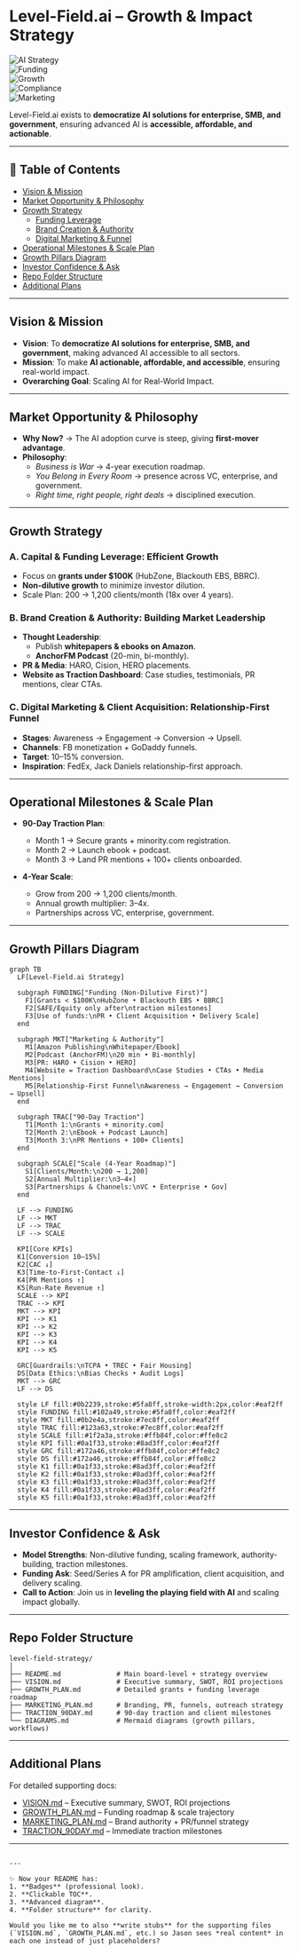# Level-Field.ai – Growth & Impact Strategy  

![AI Strategy](https://img.shields.io/badge/AI%20Strategy-Boardroom%20Ready-blueviolet?style=for-the-badge&logo=amp)  
![Funding](https://img.shields.io/badge/Funding-Non%20Dilutive%20Grants-success?style=for-the-badge&logo=Google)  
![Growth](https://img.shields.io/badge/Scale-200→1200%20Clients%2FMonth-orange?style=for-the-badge&logo=GraphQL)  
![Compliance](https://img.shields.io/badge/Compliance-TCPA%20%7C%20TREC%20%7C%20Fair%20Housing-critical?style=for-the-badge&logo=law)  
![Marketing](https://img.shields.io/badge/Marketing-Authority%20%7C%20Funnel%20Driven-brightgreen?style=for-the-badge&logo=PodcastAddict)  

Level-Field.ai exists to **democratize AI solutions for enterprise, SMB, and government**, ensuring advanced AI is **accessible, affordable, and actionable**.  

---

## 📑 Table of Contents
- [Vision & Mission](#vision--mission)
- [Market Opportunity & Philosophy](#market-opportunity--philosophy)
- [Growth Strategy](#growth-strategy)
  - [Funding Leverage](#a-capital--funding-leverage-efficient-growth)
  - [Brand Creation & Authority](#b-brand-creation--authority-building-market-leadership)
  - [Digital Marketing & Funnel](#c-digital-marketing--client-acquisition-relationship-first-funnel)
- [Operational Milestones & Scale Plan](#operational-milestones--scale-plan)
- [Growth Pillars Diagram](#growth-pillars-diagram)
- [Investor Confidence & Ask](#investor-confidence--ask)
- [Repo Folder Structure](#repo-folder-structure)
- [Additional Plans](#additional-plans)

---

## Vision & Mission
- **Vision**: To **democratize AI solutions for enterprise, SMB, and government**, making advanced AI accessible to all sectors.  
- **Mission**: To make **AI actionable, affordable, and accessible**, ensuring real-world impact.  
- **Overarching Goal**: Scaling AI for Real-World Impact.  

---

## Market Opportunity & Philosophy
- **Why Now?** → The AI adoption curve is steep, giving **first-mover advantage**.  
- **Philosophy**:  
  - *Business is War* → 4-year execution roadmap.  
  - *You Belong in Every Room* → presence across VC, enterprise, and government.  
  - *Right time, right people, right deals* → disciplined execution.  

---

## Growth Strategy

### A. Capital & Funding Leverage: Efficient Growth
- Focus on **grants under $100K** (HubZone, Blackouth EBS, BBRC).  
- **Non-dilutive growth** to minimize investor dilution.  
- Scale Plan: 200 → 1,200 clients/month (18x over 4 years).  

### B. Brand Creation & Authority: Building Market Leadership
- **Thought Leadership**:  
  - Publish **whitepapers & ebooks on Amazon**.  
  - **AnchorFM Podcast** (20-min, bi-monthly).  
- **PR & Media**: HARO, Cision, HERO placements.  
- **Website as Traction Dashboard**: Case studies, testimonials, PR mentions, clear CTAs.  

### C. Digital Marketing & Client Acquisition: Relationship-First Funnel
- **Stages**: Awareness → Engagement → Conversion → Upsell.  
- **Channels**: FB monetization + GoDaddy funnels.  
- **Target**: 10–15% conversion.  
- **Inspiration**: FedEx, Jack Daniels relationship-first approach.  

---

## Operational Milestones & Scale Plan
- **90-Day Traction Plan**:  
  - Month 1 → Secure grants + minority.com registration.  
  - Month 2 → Launch ebook + podcast.  
  - Month 3 → Land PR mentions + 100+ clients onboarded.  

- **4-Year Scale**:  
  - Grow from 200 → 1,200 clients/month.  
  - Annual growth multiplier: 3–4x.  
  - Partnerships across VC, enterprise, government.  

---

## Growth Pillars Diagram

```mermaid
graph TB
  LF[Level-Field.ai Strategy]

  subgraph FUNDING["Funding (Non-Dilutive First)"]
    F1[Grants < $100K\nHubZone • Blackouth EBS • BBRC]
    F2[SAFE/Equity only after\ntraction milestones]
    F3[Use of funds:\nPR • Client Acquisition • Delivery Scale]
  end

  subgraph MKT["Marketing & Authority"]
    M1[Amazon Publishing\nWhitepaper/Ebook]
    M2[Podcast (AnchorFM)\n20 min • Bi-monthly]
    M3[PR: HARO • Cision • HERO]
    M4[Website = Traction Dashboard\nCase Studies • CTAs • Media Mentions]
    M5[Relationship-First Funnel\nAwareness → Engagement → Conversion → Upsell]
  end

  subgraph TRAC["90-Day Traction"]
    T1[Month 1:\nGrants + minority.com]
    T2[Month 2:\nEbook + Podcast Launch]
    T3[Month 3:\nPR Mentions + 100+ Clients]
  end

  subgraph SCALE["Scale (4-Year Roadmap)"]
    S1[Clients/Month:\n200 → 1,200]
    S2[Annual Multiplier:\n3–4×]
    S3[Partnerships & Channels:\nVC • Enterprise • Gov]
  end

  LF --> FUNDING
  LF --> MKT
  LF --> TRAC
  LF --> SCALE

  KPI[Core KPIs]
  K1[Conversion 10–15%]
  K2[CAC ↓]
  K3[Time-to-First-Contact ↓]
  K4[PR Mentions ↑]
  K5[Run-Rate Revenue ↑]
  SCALE --> KPI
  TRAC --> KPI
  MKT --> KPI
  KPI --> K1
  KPI --> K2
  KPI --> K3
  KPI --> K4
  KPI --> K5

  GRC[Guardrails:\nTCPA • TREC • Fair Housing]
  DS[Data Ethics:\nBias Checks • Audit Logs]
  MKT --> GRC
  LF --> DS

  style LF fill:#0b2239,stroke:#5fa8ff,stroke-width:2px,color:#eaf2ff
  style FUNDING fill:#102a49,stroke:#5fa8ff,color:#eaf2ff
  style MKT fill:#0b2e4a,stroke:#7ec8ff,color:#eaf2ff
  style TRAC fill:#123a63,stroke:#7ec8ff,color:#eaf2ff
  style SCALE fill:#1f2a3a,stroke:#ffb84f,color:#ffe8c2
  style KPI fill:#0a1f33,stroke:#8ad3ff,color:#eaf2ff
  style GRC fill:#172a46,stroke:#ffb84f,color:#ffe8c2
  style DS fill:#172a46,stroke:#ffb84f,color:#ffe8c2
  style K1 fill:#0a1f33,stroke:#8ad3ff,color:#eaf2ff
  style K2 fill:#0a1f33,stroke:#8ad3ff,color:#eaf2ff
  style K3 fill:#0a1f33,stroke:#8ad3ff,color:#eaf2ff
  style K4 fill:#0a1f33,stroke:#8ad3ff,color:#eaf2ff
  style K5 fill:#0a1f33,stroke:#8ad3ff,color:#eaf2ff
````

---

## Investor Confidence & Ask

* **Model Strengths**: Non-dilutive funding, scaling framework, authority-building, traction milestones.
* **Funding Ask**: Seed/Series A for PR amplification, client acquisition, and delivery scaling.
* **Call to Action**: Join us in **leveling the playing field with AI** and scaling impact globally.

---

## Repo Folder Structure

```plaintext
level-field-strategy/
│
├── README.md              # Main board-level + strategy overview
├── VISION.md              # Executive summary, SWOT, ROI projections
├── GROWTH_PLAN.md         # Detailed grants + funding leverage roadmap
├── MARKETING_PLAN.md      # Branding, PR, funnels, outreach strategy
├── TRACTION_90DAY.md      # 90-day traction and client milestones
└── DIAGRAMS.md            # Mermaid diagrams (growth pillars, workflows)
```

---

## Additional Plans

For detailed supporting docs:

* [VISION.md](VISION.md) – Executive summary, SWOT, ROI projections
* [GROWTH\_PLAN.md](GROWTH_PLAN.md) – Funding roadmap & scale trajectory
* [MARKETING\_PLAN.md](MARKETING_PLAN.md) – Brand authority + PR/funnel strategy
* [TRACTION\_90DAY.md](TRACTION_90DAY.md) – Immediate traction milestones

---

```

---

✨ Now your README has:
1. **Badges** (professional look).
2. **Clickable TOC**.
3. **Advanced diagram**.
4. **Folder structure** for clarity.

Would you like me to also **write stubs** for the supporting files (`VISION.md`, `GROWTH_PLAN.md`, etc.) so Jason sees *real content* in each one instead of just placeholders?
```

